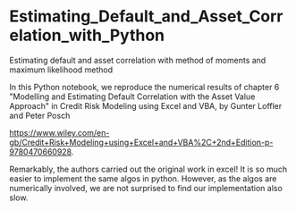 # Estimating_Default_and_Asset_Correlation_with_Python
Estimating default and asset correlation with method of moments and maximum likelihood method

In this Python notebook, we reproduce the numerical results of chapter 6 "Modelling and Estimating Default Correlation with the Asset Value Approach" in Credit Risk Modeling using Excel and VBA, by Gunter Loffler and Peter Posch

https://www.wiley.com/en-gb/Credit+Risk+Modeling+using+Excel+and+VBA%2C+2nd+Edition-p-9780470660928.

Remarkably, the authors carried out the original work in excel! It is so much easier to implement the same algos in python. However, as the algos are numerically involved, we are not surprised to find our implementation also slow.
